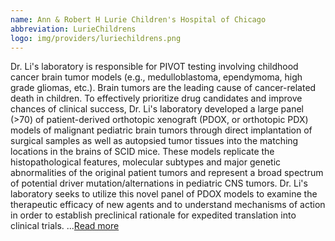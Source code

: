 ```yaml
---
name: Ann & Robert H Lurie Children's Hospital of Chicago
abbreviation: LurieChildrens
logo: img/providers/luriechildrens.png
---
```


Dr. Li's laboratory is responsible for PIVOT testing involving childhood cancer brain tumor models (e.g., medulloblastoma, ependymoma, high grade gliomas, etc.). Brain tumors are the leading cause of cancer-related death in children. To effectively prioritize drug candidates and improve chances of clinical success, Dr. Li's laboratory developed a large panel (>70) of patient-derived orthotopic xenograft (PDOX, or orthotopic PDX) models of malignant pediatric brain tumors through direct implantation of surgical samples as well as autopsied tumor tissues into the matching locations in the brains of SCID mice. These models replicate the histopathological features, molecular subtypes and major genetic abnormalities of the original patient tumors and represent a broad spectrum of potential driver mutation/alternations in pediatric CNS tumors. Dr. Li's laboratory seeks to utilize this novel panel of PDOX models to examine the therapeutic efficacy of new agents and to understand mechanisms of action in order to establish preclinical rationale for expedited translation into clinical trials. ...[Read more](https://www.luriechildrens.org/)
